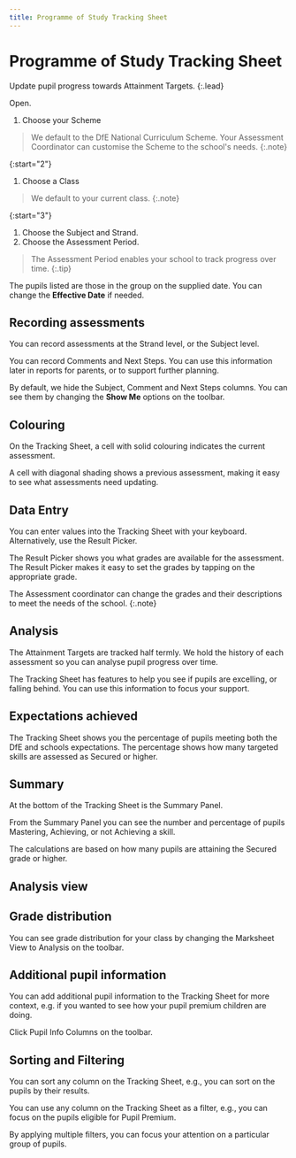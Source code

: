 ```yaml
---
title: Programme of Study Tracking Sheet
---
```


# Programme of Study Tracking Sheet

Update pupil progress towards Attainment Targets.
{:.lead}

Open.

1. Choose your Scheme

> We default to the DfE National Curriculum Scheme. Your Assessment Coordinator can customise the Scheme to the school's needs.
{:.note}

{:start="2"}

1. Choose a Class

> We default to your current class.
{:.note}

{:start="3"}

1. Choose the Subject and Strand.
1. Choose the Assessment Period.

> The Assessment Period enables your school to track progress over time.
{:.tip}

The pupils listed are those in the group on the supplied date. You can change the **Effective Date** if needed.

## Recording assessments

You can record assessments at the Strand level, or the Subject level.

You can record Comments and Next Steps. You can use this information later in reports for parents, or to support further planning.

By default, we hide the Subject, Comment and Next Steps columns. You can see them by changing the **Show Me** options on the toolbar.

## Colouring

On the Tracking Sheet, a cell with solid colouring indicates the current assessment.

A cell with diagonal shading shows a previous assessment, making it easy to see what assessments need updating.

## Data Entry

You can enter values into the Tracking Sheet with your keyboard. Alternatively, use the Result Picker.

The Result Picker shows you what grades are available for the assessment. The Result Picker makes it easy to set the grades by tapping on the appropriate grade.

The Assessment coordinator can change the grades and their descriptions to meet the needs of the school.
{:.note}

## Analysis

The Attainment Targets are tracked half termly. We hold the history of each assessment so you can analyse pupil progress over time.

The Tracking Sheet has features to help you see if pupils are excelling, or falling behind. You can use this information to focus your support.

## Expectations achieved

The Tracking Sheet shows you the percentage of pupils meeting both the DfE and schools expectations. The percentage shows how many targeted skills are assessed as Secured or higher.

## Summary

At the bottom of the Tracking Sheet is the Summary Panel.

From the Summary Panel you can see the number and percentage of pupils Mastering, Achieving, or not Achieving a skill.

The calculations are based on how many pupils are attaining the Secured grade or higher.

## Analysis view

## Grade distribution

You can see grade distribution for your class by changing the Marksheet View to Analysis on the toolbar.

## Additional pupil information

You can add additional pupil information to the Tracking Sheet for more context, e.g. if you wanted to see how your pupil premium children are doing.

Click Pupil Info Columns on the toolbar.

## Sorting and Filtering

You can sort any column on the Tracking Sheet, e.g., you can sort on the pupils by their results.

You can use any column on the Tracking Sheet as a filter, e.g., you can focus on the pupils eligible for Pupil Premium.

By applying multiple filters, you can focus your attention on a particular group of pupils.